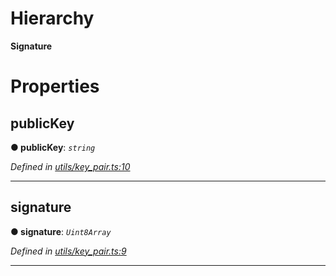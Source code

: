 

# Hierarchy

**Signature**

# Properties

<a id="publickey"></a>

##  publicKey

**● publicKey**: *`string`*

*Defined in [utils/key_pair.ts:10](https://github.com/nearprotocol/nearlib/blob/e80e115/src.ts/utils/key_pair.ts#L10)*

___
<a id="signature"></a>

##  signature

**● signature**: *`Uint8Array`*

*Defined in [utils/key_pair.ts:9](https://github.com/nearprotocol/nearlib/blob/e80e115/src.ts/utils/key_pair.ts#L9)*

___


